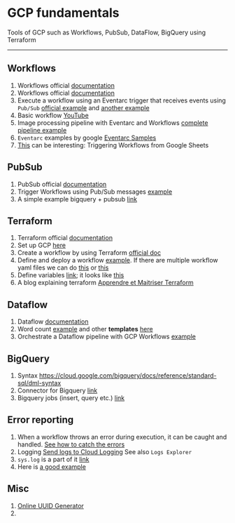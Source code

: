 # GCP fundamentals

Tools of GCP such as Workflows, PubSub, DataFlow, BigQuery using Terraform

----

## Workflows

1. Workflows official [documentation](https://cloud.google.com/workflows/docs)
2. Workflows official [documentation](https://cloud.google.com/workflows/docs/samples)
3. Execute a workflow using an Eventarc trigger that receives events using ``Pub/Sub`` [official example](https://cloud.google.com/eventarc/docs/workflows/quickstart-pubsub) and [another example](https://github.com/GoogleCloudPlatform/workflows-demos/tree/master/workflows-eventarc-integration/workflows-pubsub)
4. Basic workflow [YouTube](https://www.youtube.com/playlist?list=PLh5sxVbRzNp7H2wVwfejxbI3Xh5Z1CxE4)
5. Image processing pipeline with Eventarc and Workflows [complete pipeline example](https://codelabs.developers.google.com/codelabs/cloud-event-driven-orchestration#0)
6. ``Eventarc`` examples by google [Eventarc Samples](https://github.com/GoogleCloudPlatform/eventarc-samples)
7. [This](https://github.com/GoogleCloudPlatform/workflows-demos/tree/master/workspace-integration/sheets-to-workflows) can be interesting: Triggering Workflows from Google Sheets


## PubSub

1. PubSub official [documentation](https://cloud.google.com/pubsub/docs/overview)
2. Trigger Workflows using Pub/Sub messages [example](https://cloud.google.com/eventarc/docs/workflows/quickstart-pubsub)
3. A simple example bigquery + pubsub [link](https://towardsdev.com/using-google-cloud-workflows-to-run-bigquery-and-cloud-functions-jobs-in-a-pipeline-bfecfab36e42)

## Terraform

1. Terraform official [documentation](https://www.terraform.io/docs)
2. Set up GCP [here](https://learn.hashicorp.com/tutorials/terraform/google-cloud-platform-build?in=terraform/gcp-get-started)
3. Create a workflow by using Terraform [official doc](https://cloud.google.com/workflows/docs/create-workflow-terraform)
4. Define and deploy a workflow [example](https://github.com/GoogleCloudPlatform/workflows-demos/blob/master/terraform/import-yaml/main.tf). If there are multiple workflow yaml files we can do [this](https://cloud.google.com/blog/topics/developers-practitioners/deploying-multi-yaml-workflows-definitions-terraform) or [this](https://github.com/GoogleCloudPlatform/workflows-demos/tree/master/terraform)
5. Define variables [link](https://cloud.google.com/docs/terraform/best-practices-for-terraform#variables); it looks like [this](https://www.terraform.io/language/values/variables)
6. A blog explaining terraform [Apprendre et Maitriser Terraform](https://blog.stephane-robert.info/post/introduction-terraform/)

## Dataflow

1. Dataflow [documentation](https://cloud.google.com/dataflow#section-5)
2. Word count [example](https://cloud.google.com/workflows/docs/reference/googleapis/dataflow/Overview) and other **templates** [here](https://cloud.google.com/dataflow/docs/guides/templates/running-templates)
3. Orchestrate a Dataflow pipeline with GCP Workflows [example](https://dev.to/stack-labs/orchestrate-dataflow-pipelines-easily-with-gcp-workflows-1i8k)

## BigQuery

1. Syntax https://cloud.google.com/bigquery/docs/reference/standard-sql/dml-syntax
2. Connector for Bigquery [link](https://cloud.google.com/workflows/docs/samples/workflows-connector-bigquery)
3. Bigquery jobs (insert, query etc.) [link](https://cloud.google.com/workflows/docs/reference/googleapis/bigquery/v2/jobs/insert)

## Error reporting

1. When a workflow throws an error during execution, it can be caught and handled. [See how to catch the errors](https://cloud.google.com/workflows/docs/reference/syntax/catching-errors)
2. Logging [Send logs to Cloud Logging](https://cloud.google.com/workflows/docs/log-workflow) See also ``Logs Explorer``
3. ``sys.log`` is a part of it [link](https://cloud.google.com/workflows/docs/reference/stdlib/sys/log)
4. Here is [a good example](https://stackoverflow.com/questions/67801547/gcp-workflows-and-bigquery)

## Misc

1. [Online UUID Generator](https://www.uuidgenerator.net/version4)
2. 

